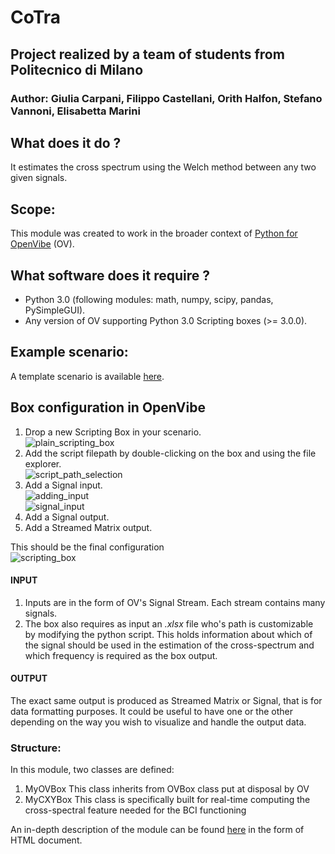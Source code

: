# CoTra
## Project realized by a team of students from Politecnico di Milano

### Author: Giulia Carpani, Filippo Castellani, Orith Halfon, Stefano Vannoni, Elisabetta Marini



## What does it do ?
It estimates the cross spectrum using the Welch method between any two given signals.

## Scope: 
This module was created to work in the broader context of [Python for OpenVibe][1] (OV).


## What software does it require ?
 - Python 3.0 (following modules: math, numpy, scipy, pandas, PySimpleGUI).
 - Any version of OV supporting Python 3.0 Scripting boxes (>= 3.0.0).


## Example scenario:
A template scenario is available [here][4].

## Box configuration in OpenVibe
1. Drop a new Scripting Box in your scenario.  
![plain_scripting_box]
2. Add the script filepath by double-clicking on the box and using the file explorer.  
![script_path_selection]  
3. Add a Signal input.  
![adding_input]  
![signal_input]
4. Add a Signal output.
5. Add a Streamed Matrix output. 

This should be the final configuration  
![scripting_box]

#### INPUT
1. Inputs are in the form of OV's Signal Stream. Each stream contains many signals.
2. The box also requires as input an _.xlsx_ file who's path is customizable by modifying the python script. This holds information about which of the signal should be used in the estimation of the cross-spectrum and which frequency is required as the box output. 

#### OUTPUT
The exact same output is produced as Streamed Matrix or Signal, that is for data formatting purposes. It could be useful to have one or the other depending on the way you wish to visualize and handle the output data.

### Structure:
In this module, two classes are defined:

1. MyOVBox This class inherits from OVBox class put at disposal by OV
2. MyCXYBox This class is specifically built for real-time computing the cross-spectral feature needed for the BCI functioning

An in-depth description of the module can be found [here][3] in the form of HTML document.

[script_path_selection]:CXY_V4_1_Documentation/script_path_selection.jpg
[adding_input]:CXY_V4_1_Documentation/adding_input.jpg
[plain_scripting_box]:CXY_V4_1_Documentation/plain_scripting_box.jpg
[signal_input]:CXY_V4_1_Documentation/signal_input.jpg
[scripting_box]:CXY_V4_1_Documentation/scripting_box.jpg

[1]:http://openvibe.inria.fr/tutorial-using-python-with-openvibe
[2]:https://www.hsantalucia.it/laboratorio-immagini-neuroelettriche-interfacce-cervello-computer#progetti
[3]:https://drive.google.com/open?id=145ATLOw7r9rYj0JriDOC_v3jlqio4tr5&authuser=castellani.1859189%40studenti.uniroma1.it&usp=drive_fs
[4]:https://drive.google.com/drive/folders/14m0gmt842UMO8kF4iE6ZSdVLp3WiSMTP?usp=sharing
